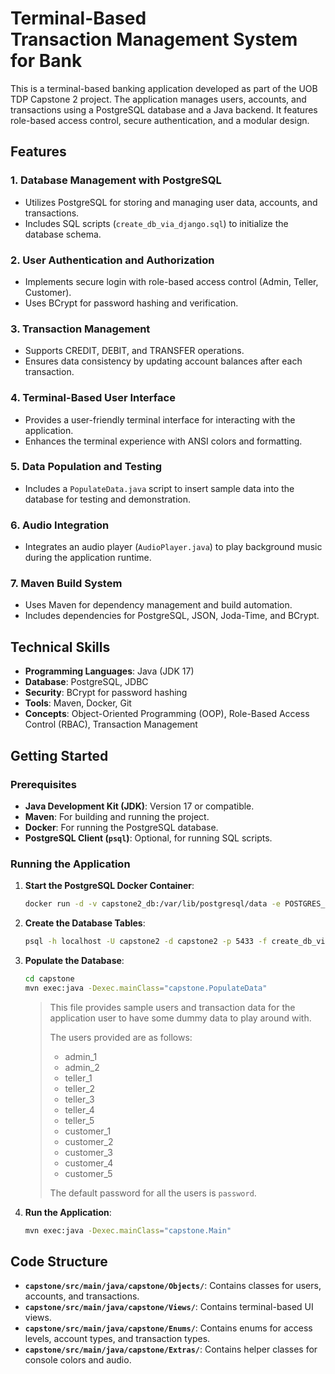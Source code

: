 # Terminal-Based Transaction Management System for Bank

This is a terminal-based banking application developed as part of the UOB TDP Capstone 2 project. The application manages users, accounts, and transactions using a PostgreSQL database and a Java backend. It features role-based access control, secure authentication, and a modular design.

## Features

### 1. **Database Management with PostgreSQL**

- Utilizes PostgreSQL for storing and managing user data, accounts, and transactions.
- Includes SQL scripts (`create_db_via_django.sql`) to initialize the database schema.

### 2. **User Authentication and Authorization**

- Implements secure login with role-based access control (Admin, Teller, Customer).
- Uses BCrypt for password hashing and verification.

### 3. **Transaction Management**

- Supports CREDIT, DEBIT, and TRANSFER operations.
- Ensures data consistency by updating account balances after each transaction.

### 4. **Terminal-Based User Interface**

- Provides a user-friendly terminal interface for interacting with the application.
- Enhances the terminal experience with ANSI colors and formatting.

### 5. **Data Population and Testing**

- Includes a `PopulateData.java` script to insert sample data into the database for testing and demonstration.

### 6. **Audio Integration**

- Integrates an audio player (`AudioPlayer.java`) to play background music during the application runtime.

### 7. **Maven Build System**

- Uses Maven for dependency management and build automation.
- Includes dependencies for PostgreSQL, JSON, Joda-Time, and BCrypt.

## Technical Skills

- **Programming Languages**: Java (JDK 17)
- **Database**: PostgreSQL, JDBC
- **Security**: BCrypt for password hashing
- **Tools**: Maven, Docker, Git
- **Concepts**: Object-Oriented Programming (OOP), Role-Based Access Control (RBAC), Transaction Management

## Getting Started

### Prerequisites

- **Java Development Kit (JDK)**: Version 17 or compatible.
- **Maven**: For building and running the project.
- **Docker**: For running the PostgreSQL database.
- **PostgreSQL Client (`psql`)**: Optional, for running SQL scripts.

### Running the Application

1. **Start the PostgreSQL Docker Container**:

   ```bash
   docker run -d -v capstone2_db:/var/lib/postgresql/data -e POSTGRES_USER=capstone2 -e POSTGRES_PASSWORD=password -e POSTGRES_DB=capstone2 -p 5432:5432 --name capstone2_db postgres
   ```

2. **Create the Database Tables**:

   ```bash
   psql -h localhost -U capstone2 -d capstone2 -p 5433 -f create_db_via_django.sql
   ```

3. **Populate the Database**:

   ```bash
   cd capstone
   mvn exec:java -Dexec.mainClass="capstone.PopulateData"
   ```

   > This file provides sample users and transaction data for the application user to have some dummy data to play around with.
   >
   > The users provided are as follows:
   >
   > - admin_1
   > - admin_2
   > - teller_1
   > - teller_2
   > - teller_3
   > - teller_4
   > - teller_5
   > - customer_1
   > - customer_2
   > - customer_3
   > - customer_4
   > - customer_5
   >
   > The default password for all the users is `password`.

4. **Run the Application**:
   ```bash
   mvn exec:java -Dexec.mainClass="capstone.Main"
   ```

## Code Structure

- **`capstone/src/main/java/capstone/Objects/`**: Contains classes for users, accounts, and transactions.
- **`capstone/src/main/java/capstone/Views/`**: Contains terminal-based UI views.
- **`capstone/src/main/java/capstone/Enums/`**: Contains enums for access levels, account types, and transaction types.
- **`capstone/src/main/java/capstone/Extras/`**: Contains helper classes for console colors and audio.
